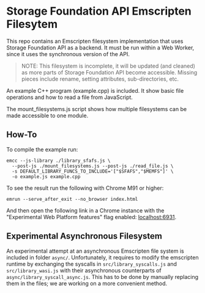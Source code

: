# Storage Foundation API Emscripten Filesytem

This repo contains an Emscripten filesystem implementation that uses Storage
Foundation API as a backend. It must be run within a Web Worker, since it uses
the synchronous version of the API.

> NOTE: This filesystem is incomplete, it will be updated (and cleaned) as more
> parts of Storage Foundation API become accessible. Missing pieces include
> rename, setting attributes, sub-directories, etc.

An example C++ program (example.cpp) is included. It show basic file operations
and how to read a file from JavaScript.

The mount_filesystems.js script shows how multiple filesystems can be made
accessible to one module.

## How-To

To compile the example run:

```shell
emcc --js-library ./library_sfafs.js \
  --post-js ./mount_filesystems.js --post-js ./read_file.js \
  -s DEFAULT_LIBRARY_FUNCS_TO_INCLUDE='["$SFAFS","$MEMFS"]' \
  -o example.js example.cpp
```

To see the result run the following with Chrome M91 or higher:

```shell
emrun --serve_after_exit --no_browser index.html
```

And then open the following link in a Chrome instance with the
"Experimental Web Platform features" flag enabled:
[localhost:6931](http://localhost:6931/).

## Experimental Asynchronous Filesystem

An experimental attempt at an asynchronous Emscripten file system is included in
folder `async/`. Unfortunately, it requires to modify the emscripten runtime by
exchanging the syscalls in `src/library_syscalls.js` and `src/library_wasi.js`
with their asynchronous counterparts of `async/library_syscall_async.js`. This
has to be done by manually replacing them in the files; we are working on a more
convenient method.
